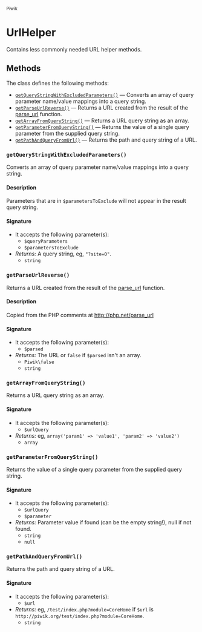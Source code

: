 <small>Piwik</small>

UrlHelper
=========

Contains less commonly needed URL helper methods.


Methods
-------

The class defines the following methods:

- [`getQueryStringWithExcludedParameters()`](#getQueryStringWithExcludedParameters) &mdash; Converts an array of query parameter name/value mappings into a query string.
- [`getParseUrlReverse()`](#getParseUrlReverse) &mdash; Returns a URL created from the result of the [parse_url](http://php.net/manual/en/function.parse-url.php) function.
- [`getArrayFromQueryString()`](#getArrayFromQueryString) &mdash; Returns a URL query string as an array.
- [`getParameterFromQueryString()`](#getParameterFromQueryString) &mdash; Returns the value of a single query parameter from the supplied query string.
- [`getPathAndQueryFromUrl()`](#getPathAndQueryFromUrl) &mdash; Returns the path and query string of a URL.

<a name="getquerystringwithexcludedparameters" id="getquerystringwithexcludedparameters"></a>
### `getQueryStringWithExcludedParameters()`

Converts an array of query parameter name/value mappings into a query string.

#### Description

Parameters that are in `$parametersToExclude` will not appear in the result
query string.

#### Signature

- It accepts the following parameter(s):
    - `$queryParameters`
    - `$parametersToExclude`
- _Returns:_ A query string, eg, `"?site=0"`.
    - `string`

<a name="getparseurlreverse" id="getparseurlreverse"></a>
### `getParseUrlReverse()`

Returns a URL created from the result of the [parse_url](http://php.net/manual/en/function.parse-url.php) function.

#### Description

Copied from the PHP comments at http://php.net/parse_url

#### Signature

- It accepts the following parameter(s):
    - `$parsed`
- _Returns:_ The URL or `false` if `$parsed` isn't an array.
    - `Piwik\false`
    - `string`

<a name="getarrayfromquerystring" id="getarrayfromquerystring"></a>
### `getArrayFromQueryString()`

Returns a URL query string as an array.

#### Signature

- It accepts the following parameter(s):
    - `$urlQuery`
- _Returns:_ eg, `array('param1' => 'value1', 'param2' => 'value2')`
    - `array`

<a name="getparameterfromquerystring" id="getparameterfromquerystring"></a>
### `getParameterFromQueryString()`

Returns the value of a single query parameter from the supplied query string.

#### Signature

- It accepts the following parameter(s):
    - `$urlQuery`
    - `$parameter`
- _Returns:_ Parameter value if found (can be the empty string!), null if not found.
    - `string`
    - `null`

<a name="getpathandqueryfromurl" id="getpathandqueryfromurl"></a>
### `getPathAndQueryFromUrl()`

Returns the path and query string of a URL.

#### Signature

- It accepts the following parameter(s):
    - `$url`
- _Returns:_ eg, `/test/index.php?module=CoreHome` if `$url` is `http://piwik.org/test/index.php?module=CoreHome`.
    - `string`

